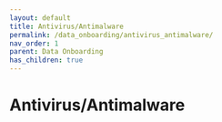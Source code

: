 ```yaml
---
layout: default
title: Antivirus/Antimalware
permalink: /data_onboarding/antivirus_antimalware/
nav_order: 1
parent: Data Onboarding
has_children: true
---
```


# **Antivirus/Antimalware**